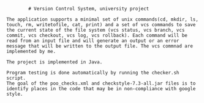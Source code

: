			# Version Control System, university project

	The application supports a minimal set of unix commands(cd, mkdir, ls, touch, rm, writetofile, cat, print) and a set of vcs commands to save the current state of the file system (vcs status, vcs branch, vcs commit, vcs checkout, vcs log, vcs rollback). Each command will be read from an input file and will generate an output or an error message that will be written to the output file. The vcs commnad are implemented by me.

	The project is implemented in Java.

	Program testing is done automatically by running the checker.sh script.
	The goal of the poo_checks.xml and checkstyle-7.3-all.jar files is to identify places in the code that may be in non-compliance with google style.
